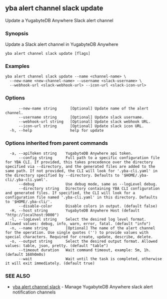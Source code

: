 ## yba alert channel slack update

Update a YugabyteDB Anywhere Slack alert channel

### Synopsis

Update a Slack alert channel in YugabyteDB Anywhere

```
yba alert channel slack update [flags]
```

### Examples

```
yba alert channel slack update --name <channel-name> \
  --new-name <new-channel-name> --username <slack-username> \
  --webhook-url <slack-webhook-url> --icon-url <slack-icon-url>
```

### Options

```
      --new-name string      [Optional] Update name of the alert channel.
      --username string      [Optional] Update slack username.
      --webhook-url string   [Optional] Update slack webhook URL.
      --icon-url string      [Optional] Update slack icon URL.
  -h, --help                 help for update
```

### Options inherited from parent commands

```
  -a, --apiToken string    YugabyteDB Anywhere api token.
      --config string      Full path to a specific configuration file for YBA CLI. If provided, this takes precedence over the directory specified via --directory, and the generated files are added to the same path. If not provided, the CLI will look for '.yba-cli.yaml' in the directory specified by --directory. Defaults to '$HOME/.yba-cli/.yba-cli.yaml'.
      --debug              Use debug mode, same as --logLevel debug.
      --directory string   Directory containing YBA CLI configuration and generated files. If specified, the CLI will look for a configuration file named '.yba-cli.yaml' in this directory. Defaults to '$HOME/.yba-cli/'.
      --disable-color      Disable colors in output. (default false)
  -H, --host string        YugabyteDB Anywhere Host (default "http://localhost:9000")
  -l, --logLevel string    Select the desired log level format. Allowed values: debug, info, warn, error, fatal. (default "info")
  -n, --name string        [Optional] The name of the alert channel for the operation. Use single quotes ('') to provide values with special characters. Required for create, update, describe, delete.
  -o, --output string      Select the desired output format. Allowed values: table, json, pretty. (default "table")
      --timeout duration   Wait command timeout, example: 5m, 1h. (default 168h0m0s)
      --wait               Wait until the task is completed, otherwise it will exit immediately. (default true)
```

### SEE ALSO

* [yba alert channel slack](yba_alert_channel_slack.md)	 - Manage YugabyteDB Anywhere slack alert notification channels

